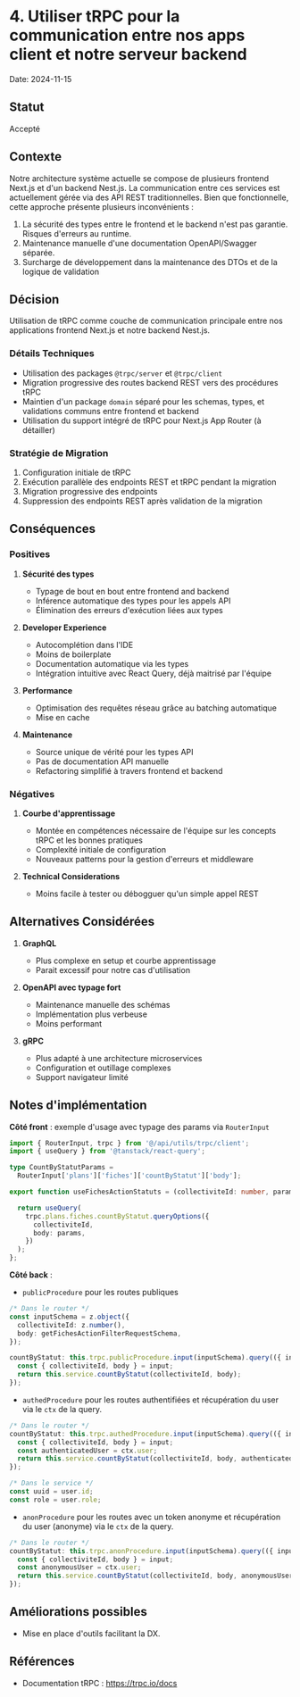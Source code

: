 # 4. Utiliser tRPC pour la communication entre nos apps client et notre serveur backend

Date: 2024-11-15

## Statut

Accepté

## Contexte

Notre architecture système actuelle se compose de plusieurs frontend Next.js et d'un backend Nest.js. La communication entre ces services est actuellement gérée via des API REST traditionnelles. Bien que fonctionnelle, cette approche présente plusieurs inconvénients :

1. La sécurité des types entre le frontend et le backend n'est pas garantie. Risques d'erreurs au runtime.
2. Maintenance manuelle d'une documentation OpenAPI/Swagger séparée.
3. Surcharge de développement dans la maintenance des DTOs et de la logique de validation

## Décision

Utilisation de tRPC comme couche de communication principale entre nos applications frontend Next.js et notre backend Nest.js.

### Détails Techniques

- Utilisation des packages `@trpc/server` et `@trpc/client`
- Migration progressive des routes backend REST vers des procédures tRPC
- Maintien d'un package `domain` séparé pour les schemas, types, et validations communs entre frontend et backend
- Utilisation du support intégré de tRPC pour Next.js App Router (à détailler)

### Stratégie de Migration

1. Configuration initiale de tRPC
2. Exécution parallèle des endpoints REST et tRPC pendant la migration
3. Migration progressive des endpoints
4. Suppression des endpoints REST après validation de la migration

## Conséquences

### Positives

1. **Sécurité des types**

   - Typage de bout en bout entre frontend and backend
   - Inférence automatique des types pour les appels API
   - Élimination des erreurs d'exécution liées aux types

2. **Developer Experience**

   - Autocomplétion dans l'IDE
   - Moins de boilerplate
   - Documentation automatique via les types
   - Intégration intuitive avec React Query, déjà maitrisé par l'équipe

3. **Performance**

   - Optimisation des requêtes réseau grâce au batching automatique
   - Mise en cache

4. **Maintenance**

   - Source unique de vérité pour les types API
   - Pas de documentation API manuelle
   - Refactoring simplifié à travers frontend et backend

### Négatives

1. **Courbe d'apprentissage**

   - Montée en compétences nécessaire de l'équipe sur les concepts tRPC et les bonnes pratiques
   - Complexité initiale de configuration
   - Nouveaux patterns pour la gestion d'erreurs et middleware

2. **Technical Considerations**

   - Moins facile à tester ou débogguer qu'un simple appel REST

## Alternatives Considérées

1. **GraphQL**

   - Plus complexe en setup et courbe apprentissage
   - Parait excessif pour notre cas d'utilisation

2. **OpenAPI avec typage fort**

   - Maintenance manuelle des schémas
   - Implémentation plus verbeuse
   - Moins performant

3. **gRPC**

   - Plus adapté à une architecture microservices
   - Configuration et outillage complexes
   - Support navigateur limité

## Notes d'implémentation

**Côté front** : exemple d'usage avec typage des params via `RouterInput`

```typescript
import { RouterInput, trpc } from '@/api/utils/trpc/client';
import { useQuery } from '@tanstack/react-query';

type CountByStatutParams =
  RouterInput['plans']['fiches']['countByStatut']['body'];

export function useFichesActionStatuts = (collectiviteId: number, params: CountByStatutParams) {

  return useQuery(
    trpc.plans.fiches.countByStatut.queryOptions({
      collectiviteId,
      body: params,
    })
  );
};

```

**Côté back** :

- `publicProcedure` pour les routes publiques

```typescript
/* Dans le router */
const inputSchema = z.object({
  collectiviteId: z.number(),
  body: getFichesActionFilterRequestSchema,
});

countByStatut: this.trpc.publicProcedure.input(inputSchema).query(({ input }) => {
  const { collectiviteId, body } = input;
  return this.service.countByStatut(collectiviteId, body);
});
```

- `authedProcedure` pour les routes authentifiées et récupération du user via le `ctx` de la query.

```typescript
/* Dans le router */
countByStatut: this.trpc.authedProcedure.input(inputSchema).query(({ input, ctx }) => {
  const { collectiviteId, body } = input;
  const authenticatedUser = ctx.user;
  return this.service.countByStatut(collectiviteId, body, authenticatedUser);
});

/* Dans le service */
const uuid = user.id;
const role = user.role;
```

- `anonProcedure` pour les routes avec un token anonyme et récupération du user (anonyme) via le `ctx` de la query.

```typescript
/* Dans le router */
countByStatut: this.trpc.anonProcedure.input(inputSchema).query(({ input, ctx }) => {
  const { collectiviteId, body } = input;
  const anonymousUser = ctx.user;
  return this.service.countByStatut(collectiviteId, body, anonymousUser);
});
```

## Améliorations possibles

- Mise en place d'outils facilitant la DX.

## Références

- Documentation tRPC : https://trpc.io/docs
